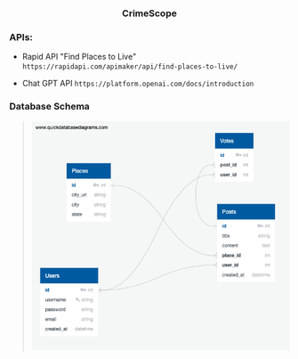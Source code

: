 ### <div style="text-align:center;" >CrimeScope</div>

### APIs:

>

- Rapid API "Find Places to Live" `https://rapidapi.com/apimaker/api/find-places-to-live/`

- Chat GPT API `https://platform.openai.com/docs/introduction`

### Database Schema

> <img src="static/images/QuickDBD-CrimeScope.png"/>
